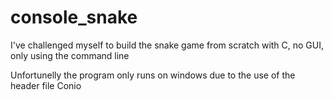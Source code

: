 # console_snake
I've challenged myself to build the snake game from scratch with C, no GUI, only using the command line

Unfortunelly the program only runs on windows due to the use of the header file Conio
